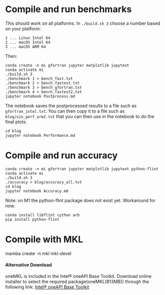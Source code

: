# Compile and run benchmarks

This should work on all platforms. In `./build.sh 3` choose a number based on
your platform:
```
1 ... Linux Intel 64
2 ... macOS Intel 64
3 ... macOS ARM 64
```
Then:
```
conda create -n mi gfortran jupyter matplotlib jupytext
conda activate mi
./build.sh 3
./benchmark 1 > bench_fast.txt
./benchmark 2 > bench_fastest.txt
./benchmark 3 > bench_gfortran.txt
./benchmark 4 > bench_fastest2.txt
jupyter notebook Postprocess.md
```

The notebook saves the postprocessed results to a file such as
`gfortran_intel.txt`. You can then copy it to a file such as
`blog/sin_perf_arm2.txt` that you can then use in the notebook to do the final
plots:
```
cd blog
jupyter notebook Performance.md
```

# Compile and run accuracy

```
conda create -n mi gfortran jupyter matplotlib jupytext python-flint
conda activate mi
./build.sh 3
./accuracy > blog/accuracy_all.txt
cd blog
jupyter notebook Accuracy.md
```

Note: on M1 the python-flint package does not exist yet. Workaround for now:
```
conda install libflint cython arb
pip install python-flint
```

# Compile with MKL

mamba create -n mkl mkl-devel

#### Alternative Download

oneMKL is included in the Intel® oneAPI Base Toolkit. Download online installer
to select the required package(oneMKL(813MB)) through the following link:
[Intel® oneAPI Base Toolkit](https://www.intel.com/content/www/us/en/developer/tools/oneapi/base-toolkit-download.html?operatingsystem=linux&distributions=webdownload&options=online)
